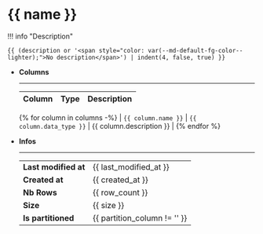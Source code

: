 # {{ name }}

!!! info "Description"

    {{ (description or '<span style="color: var(--md-default-fg-color--lighter);">No description</span>') | indent(4, false, true) }}


<div class="grid cards" markdown>

-   **Columns**

    ---
    
    | Column | Type | Description |
    |---|---|---|
    {% for column in columns -%}
    | `{{ column.name }}` | `{{ column.data_type }}` | {{ column.description }} |
    {% endfor %}


-   **Infos**

    ---

    |  |   |
    |---|---|
    | **Last modified at** | {{ last_modified_at }} |
    | **Created at** |{{ created_at }} |
    | **Nb Rows** | {{ row_count }} |
    | **Size** | {{ size }} |
    | **Is partitioned** | {{ partition_column != '' }} |

</div>


